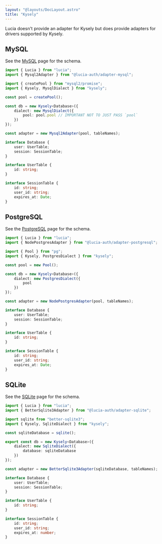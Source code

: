 ```yaml
---
layout: "@layouts/DocLayout.astro"
title: "Kysely"
---
```


Lucia doesn't provide an adapter for Kysely but does provide adapters for drivers supported by Kysely.

## MySQL

See the [MySQL]() page for the schema.

```ts
import { Lucia } from "lucia";
import { Mysql2Adapter } from "@lucia-auth/adapter-mysql";

import { createPool } from "mysql2/promise";
import { Kysely, MysqlDialect } from "kysely";

const pool = createPool();

const db = new Kysely<Database>({
	dialect: new MysqlDialect({
		pool: pool.pool // IMPORTANT NOT TO JUST PASS `pool`
	})
});

const adapter = new Mysql2Adapter(pool, tableNames);

interface Database {
	user: UserTable;
	session: SessionTable;
}

interface UserTable {
	id: string;
}

interface SessionTable {
	id: string;
	user_id: string;
	expires_at: Date;
}
```

## PostgreSQL

See the [PostgreSQL]() page for the schema.

```ts
import { Lucia } from "lucia";
import { NodePostgresAdapter } from "@lucia-auth/adapter-postgresql";

import { Pool } from "pg";
import { Kysely, PostgresDialect } from "kysely";

const pool = new Pool();

const db = new Kysely<Database>({
	dialect: new PostgresDialect({
		pool
	})
});

const adapter = new NodePostgresAdapter(pool, tableNames);

interface Database {
	user: UserTable;
	session: SessionTable;
}

interface UserTable {
	id: string;
}

interface SessionTable {
	id: string;
	user_id: string;
	expires_at: Date;
}
```

## SQLite

See the [SQLite]() page for the schema.

```ts
import { Lucia } from "lucia";
import { BetterSqlite3Adapter } from "@lucia-auth/adapter-sqlite";

import sqlite from "better-sqlite3";
import { Kysely, SqliteDialect } from "kysely";

const sqliteDatabase = sqlite();

export const db = new Kysely<Database>({
	dialect: new SqliteDialect({
		database: sqliteDatabase
	})
});

const adapter = new BetterSqlite3Adapter(sqliteDatabase, tableNames);

interface Database {
	user: UserTable;
	session: SessionTable;
}

interface UserTable {
	id: string;
}

interface SessionTable {
	id: string;
	user_id: string;
	expires_at: number;
}
```

